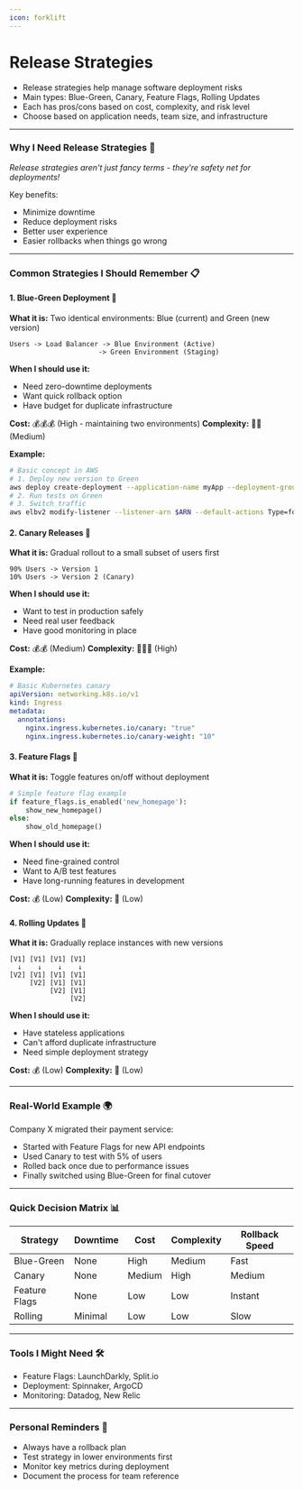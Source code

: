 ```yaml
---
icon: forklift
---
```


# Release Strategies

* Release strategies help manage software deployment risks
* Main types: Blue-Green, Canary, Feature Flags, Rolling Updates
* Each has pros/cons based on cost, complexity, and risk level
* Choose based on application needs, team size, and infrastructure

***

### Why I Need Release Strategies 🤔

_Release strategies aren't just fancy terms - they're safety net for deployments!_

Key benefits:

* Minimize downtime
* Reduce deployment risks
* Better user experience
* Easier rollbacks when things go wrong

***

### Common Strategies I Should Remember 📋

#### 1. Blue-Green Deployment 🔄

**What it is:** Two identical environments: Blue (current) and Green (new version)

```plaintext
Users -> Load Balancer -> Blue Environment (Active)
                      -> Green Environment (Staging)
```

**When I should use it:**

* Need zero-downtime deployments
* Want quick rollback option
* Have budget for duplicate infrastructure

**Cost:** 💰💰💰 (High - maintaining two environments) **Complexity:** 🔧🔧 (Medium)

**Example:**

```bash
# Basic concept in AWS
# 1. Deploy new version to Green
aws deploy create-deployment --application-name myApp --deployment-group Green
# 2. Run tests on Green
# 3. Switch traffic
aws elbv2 modify-listener --listener-arn $ARN --default-actions Type=forward,TargetGroupArn=$GREEN_TG
```

#### 2. Canary Releases 🐤

**What it is:** Gradual rollout to a small subset of users first

```plaintext
90% Users -> Version 1
10% Users -> Version 2 (Canary)
```

**When I should use it:**

* Want to test in production safely
* Need real user feedback
* Have good monitoring in place

**Cost:** 💰💰 (Medium) **Complexity:** 🔧🔧🔧 (High)

**Example:**

```yaml
# Basic Kubernetes canary
apiVersion: networking.k8s.io/v1
kind: Ingress
metadata:
  annotations:
    nginx.ingress.kubernetes.io/canary: "true"
    nginx.ingress.kubernetes.io/canary-weight: "10"
```

#### 3. Feature Flags 🚩

**What it is:** Toggle features on/off without deployment

```python
# Simple feature flag example
if feature_flags.is_enabled('new_homepage'):
    show_new_homepage()
else:
    show_old_homepage()
```

**When I should use it:**

* Need fine-grained control
* Want to A/B test features
* Have long-running features in development

**Cost:** 💰 (Low) **Complexity:** 🔧 (Low)

#### 4. Rolling Updates 🎢

**What it is:** Gradually replace instances with new versions

```plaintext
[V1] [V1] [V1] [V1]
  ↓    ↓    ↓    ↓
[V2] [V1] [V1] [V1]
     [V2] [V1] [V1]
          [V2] [V1]
               [V2]
```

**When I should use it:**

* Have stateless applications
* Can't afford duplicate infrastructure
* Need simple deployment strategy

**Cost:** 💰 (Low) **Complexity:** 🔧 (Low)

***

### Real-World Example 🌍

Company X migrated their payment service:

* Started with Feature Flags for new API endpoints
* Used Canary to test with 5% of users
* Rolled back once due to performance issues
* Finally switched using Blue-Green for final cutover

***

### Quick Decision Matrix 📊

| Strategy      | Downtime | Cost   | Complexity | Rollback Speed |
| ------------- | -------- | ------ | ---------- | -------------- |
| Blue-Green    | None     | High   | Medium     | Fast           |
| Canary        | None     | Medium | High       | Medium         |
| Feature Flags | None     | Low    | Low        | Instant        |
| Rolling       | Minimal  | Low    | Low        | Slow           |

***

### Tools I Might Need 🛠️

* Feature Flags: LaunchDarkly, Split.io
* Deployment: Spinnaker, ArgoCD
* Monitoring: Datadog, New Relic

***

### Personal Reminders 📝

* Always have a rollback plan
* Test strategy in lower environments first
* Monitor key metrics during deployment
* Document the process for team reference
